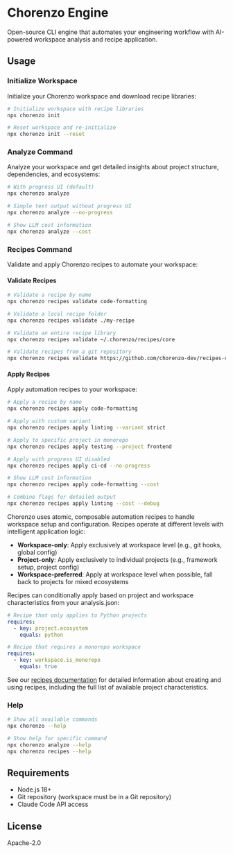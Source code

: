 # Chorenzo Engine

Open-source CLI engine that automates your engineering workflow with AI-powered workspace analysis and recipe application.

## Usage

### Initialize Workspace

Initialize your Chorenzo workspace and download recipe libraries:

```bash
# Initialize workspace with recipe libraries
npx chorenzo init

# Reset workspace and re-initialize
npx chorenzo init --reset
```

### Analyze Command

Analyze your workspace and get detailed insights about project structure, dependencies, and ecosystems:

```bash
# With progress UI (default)
npx chorenzo analyze

# Simple text output without progress UI
npx chorenzo analyze --no-progress

# Show LLM cost information
npx chorenzo analyze --cost
```

### Recipes Command

Validate and apply Chorenzo recipes to automate your workspace:

#### Validate Recipes

```bash
# Validate a recipe by name
npx chorenzo recipes validate code-formatting

# Validate a local recipe folder
npx chorenzo recipes validate ./my-recipe

# Validate an entire recipe library
npx chorenzo recipes validate ~/.chorenzo/recipes/core

# Validate recipes from a git repository
npx chorenzo recipes validate https://github.com/chorenzo-dev/recipes-core.git
```

#### Apply Recipes

Apply automation recipes to your workspace:

```bash
# Apply a recipe by name
npx chorenzo recipes apply code-formatting

# Apply with custom variant
npx chorenzo recipes apply linting --variant strict

# Apply to specific project in monorepo
npx chorenzo recipes apply testing --project frontend

# Apply with progress UI disabled
npx chorenzo recipes apply ci-cd --no-progress

# Show LLM cost information
npx chorenzo recipes apply code-formatting --cost

# Combine flags for detailed output
npx chorenzo recipes apply linting --cost --debug
```

Chorenzo uses atomic, composable automation recipes to handle workspace setup and configuration. Recipes operate at different levels with intelligent application logic:

- **Workspace-only**: Apply exclusively at workspace level (e.g., git hooks, global config)
- **Project-only**: Apply exclusively to individual projects (e.g., framework setup, project config)
- **Workspace-preferred**: Apply at workspace level when possible, fall back to projects for mixed ecosystems

Recipes can conditionally apply based on project and workspace characteristics from your analysis.json:

```yaml
# Recipe that only applies to Python projects
requires:
  - key: project.ecosystem
    equals: python

# Recipe that requires a monorepo workspace
requires:
  - key: workspace.is_monorepo
    equals: true
```

See our [recipes documentation](docs/recipes.md) for detailed information about creating and using recipes, including the full list of available project characteristics.

### Help

```bash
# Show all available commands
npx chorenzo --help

# Show help for specific command
npx chorenzo analyze --help
npx chorenzo recipes --help
```

## Requirements

- Node.js 18+
- Git repository (workspace must be in a Git repository)
- Claude Code API access

## License

Apache-2.0
